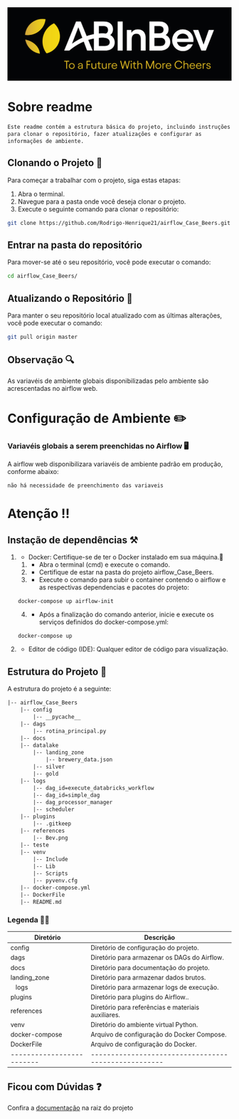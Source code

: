 <img src="./references/img/Bev.png" alt="header" style="width: 850px;"/>

# Sobre readme

<div style="font-size: 14px;">

    Este readme contém a estrutura básica do projeto, incluindo instruções para clonar o repositório, fazer atualizações e configurar as informações de ambiente.

</div>

## Clonando o Projeto 📝

Para começar a trabalhar com o projeto, siga estas etapas:

1. Abra o terminal.
2. Navegue para a pasta onde você deseja clonar o projeto.
3. Execute o seguinte comando para clonar o repositório:

```bash
git clone https://github.com/Rodrigo-Henrique21/airflow_Case_Beers.git
```

## Entrar na pasta do repositório

Para mover-se até o seu repositório, você pode executar o comando:

```bash
cd airflow_Case_Beers/
```

## Atualizando o Repositório 📂

Para manter o seu repositório local atualizado com as últimas alterações, você pode executar o comando:


```bash
git pull origin master
```

## Observação 🔍

As variavéis de ambiente globais disponibilizadas pelo ambiente são acrescentadas no airflow web.

# Configuração de Ambiente ✏️ 

### Variavéis globais a serem preenchidas no Airflow  🖥️

A airflow web disponibilizara variavéis de ambiente padrão em produção, conforme abaixo:

```
não há necessidade de preenchimento das variaveis
```

# Atenção ‼️

## Instação de dependências ⚒️

1. - Docker: Certifique-se de ter o Docker instalado em sua máquina.🧱
    1. - Abra o terminal (cmd) e execute o comando.
    2. - Certifique de estar na pasta do projeto airflow_Case_Beers.
    3. - Execute o comando para subir o container contendo o airflow e as respectivas dependencias e pacotes do projeto:
    ```
    docker-compose up airflow-init
    ```
    4. - Após a finalização do comando anterior, inicie e execute os serviços definidos do docker-compose.yml:
    ```
    docker-compose up
    ```

2. - Editor de código (IDE): Qualquer editor de código para visualização.

## Estrutura do Projeto 🧩

A estrutura do projeto é a seguinte:

```
|-- airflow_Case_Beers
    |-- config
        |-- __pycache__
    |-- dags
        |-- rotina_principal.py
    |-- docs
    |-- datalake
        |-- landing_zone
            |-- brewery_data.json
        |-- silver
        |-- gold
    |-- logs
        |-- dag_id=execute_databricks_workflow
        |-- dag_id=simple_dag
        |-- dag_processor_manager
        |-- scheduler
    |-- plugins
        |-- .gitkeep
    |-- references
        |-- Bev.png
    |-- teste
    |-- venv
        |-- Include
        |-- Lib
        |-- Scripts
        |-- pyvenv.cfg
    |-- docker-compose.yml
    |-- DockerFile
    |-- README.md
```  

### Legenda 🧩🧩

| Diretório               | Descrição                                          |
|-------------------------|----------------------------------------------------|
| config                  | Diretório de configuração do projeto.              |
| dags                    | Diretório para armazenar os DAGs do Airflow.       |
| docs                    | Diretório para documentação do projeto.            |
| landing_zone            | Diretório para armazenar dados brutos.             |
| &nbsp;&nbsp; logs       | Diretório para armazenar logs de execução.         |
| plugins                 | Diretório para plugins do Airflow..                |
| references              | Diretório para referências e materiais auxiliares. |
| venv                    | Diretório do ambiente virtual Python.              |
| docker-compose          | Arquivo de configuração do Docker Compose.         |
| DockerFile              | Arquivo de configuração do Docker.                 |
|-------------------------|----------------------------------------------------|


## Ficou com Dúvidas ❓

Confira a [documentação](airflow_Case_Beers/docs/Documentacao.docx) na raiz do projeto


